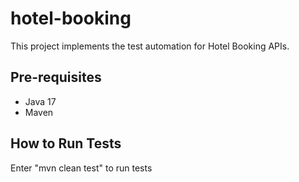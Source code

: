 # hotel-booking
This project implements the  test automation for Hotel Booking APIs.

Pre-requisites
--------------
- Java 17
- Maven

How to Run Tests
------------------
Enter "mvn clean test" to run tests
